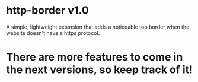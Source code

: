 # http-border v1.0

A simple, lightweight extension that adds a noticeable top border when the website doesn't have a https protocol. 








# There are more features to come in the next versions, so keep track of it!
